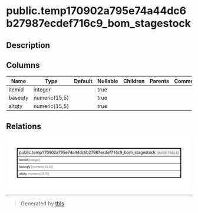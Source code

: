 # public.temp170902a795e74a44dc6b27987ecdef716c9_bom_stagestock

## Description

## Columns

| Name | Type | Default | Nullable | Children | Parents | Comment |
| ---- | ---- | ------- | -------- | -------- | ------- | ------- |
| itemid | integer |  | true |  |  |  |
| baseqty | numeric(15,5) |  | true |  |  |  |
| altqty | numeric(15,5) |  | true |  |  |  |

## Relations

![er](public.temp170902a795e74a44dc6b27987ecdef716c9_bom_stagestock.svg)

---

> Generated by [tbls](https://github.com/k1LoW/tbls)

